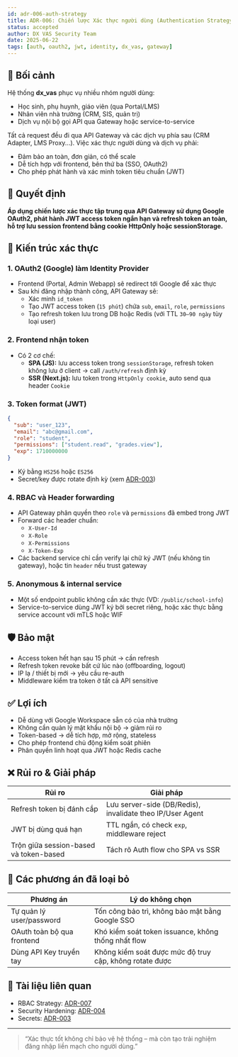 ```yaml
---
id: adr-006-auth-strategy
title: ADR-006: Chiến lược Xác thực người dùng (Authentication Strategy) cho hệ thống dx_vas
status: accepted
author: DX VAS Security Team
date: 2025-06-22
tags: [auth, oauth2, jwt, identity, dx_vas, gateway]
---
```


## 📌 Bối cảnh

Hệ thống **dx_vas** phục vụ nhiều nhóm người dùng:
- Học sinh, phụ huynh, giáo viên (qua Portal/LMS)
- Nhân viên nhà trường (CRM, SIS, quản trị)
- Dịch vụ nội bộ gọi API qua Gateway hoặc service-to-service

Tất cả request đều đi qua API Gateway và các dịch vụ phía sau (CRM Adapter, LMS Proxy...). Việc xác thực người dùng và dịch vụ phải:
- Đảm bảo an toàn, đơn giản, có thể scale
- Dễ tích hợp với frontend, bên thứ ba (SSO, OAuth2)
- Cho phép phát hành và xác minh token tiêu chuẩn (JWT)

## 🧠 Quyết định

**Áp dụng chiến lược xác thực tập trung qua API Gateway sử dụng Google OAuth2, phát hành JWT access token ngắn hạn và refresh token an toàn, hỗ trợ lưu session frontend bằng cookie HttpOnly hoặc sessionStorage.**

## 🔐 Kiến trúc xác thực

### 1. OAuth2 (Google) làm Identity Provider
- Frontend (Portal, Admin Webapp) sẽ redirect tới Google để xác thực
- Sau khi đăng nhập thành công, API Gateway sẽ:
  - Xác minh `id_token`
  - Tạo JWT access token (`15 phút`) chứa `sub`, `email`, `role`, `permissions`
  - Tạo refresh token lưu trong DB hoặc Redis (với TTL `30–90 ngày` tùy loại user)

### 2. Frontend nhận token
- Có 2 cơ chế:
  - **SPA (JS):** lưu access token trong `sessionStorage`, refresh token không lưu ở client → call `/auth/refresh` định kỳ
  - **SSR (Next.js):** lưu token trong `HttpOnly cookie`, auto send qua header `Cookie`

### 3. Token format (JWT)
```json
{
  "sub": "user_123",
  "email": "abc@gmail.com",
  "role": "student",
  "permissions": ["student.read", "grades.view"],
  "exp": 1710000000
}
```
- Ký bằng `HS256` hoặc `ES256`
- Secret/key được rotate định kỳ (xem [ADR-003](./adr-003-secrets.md))

### 4. RBAC và Header forwarding
- API Gateway phân quyền theo `role` và `permissions` đã embed trong JWT
- Forward các header chuẩn:
  - `X-User-Id`
  - `X-Role`
  - `X-Permissions`
  - `X-Token-Exp`
- Các backend service chỉ cần verify lại chữ ký JWT (nếu không tin gateway), hoặc tin `header` nếu trust gateway

### 5. Anonymous & internal service
- Một số endpoint public không cần xác thực (VD: `/public/school-info`)
- Service-to-service dùng JWT ký bởi secret riêng, hoặc xác thực bằng service account với mTLS hoặc WIF

## 🛡️ Bảo mật
- Access token hết hạn sau 15 phút → cần refresh
- Refresh token revoke bất cứ lúc nào (offboarding, logout)
- IP lạ / thiết bị mới → yêu cầu re-auth
- Middleware kiểm tra token ở tất cả API sensitive

## ✅ Lợi ích

- Dễ dùng với Google Workspace sẵn có của nhà trường
- Không cần quản lý mật khẩu nội bộ → giảm rủi ro
- Token-based → dễ tích hợp, mở rộng, stateless
- Cho phép frontend chủ động kiểm soát phiên
- Phân quyền linh hoạt qua JWT hoặc Redis cache

## ❌ Rủi ro & Giải pháp

| Rủi ro | Giải pháp |
|--------|-----------|
| Refresh token bị đánh cắp | Lưu server-side (DB/Redis), invalidate theo IP/User Agent |
| JWT bị dùng quá hạn | TTL ngắn, có check `exp`, middleware reject |
| Trộn giữa session-based và token-based | Tách rõ Auth flow cho SPA vs SSR |

## 🔄 Các phương án đã loại bỏ

| Phương án | Lý do không chọn |
|-----------|------------------|
| Tự quản lý user/password | Tốn công bảo trì, không bảo mật bằng Google SSO |
| OAuth toàn bộ qua frontend | Khó kiểm soát token issuance, không thống nhất flow |
| Dùng API Key truyền tay | Không kiểm soát được mức độ truy cập, không rotate được |

## 📎 Tài liệu liên quan

- RBAC Strategy: [ADR-007](./adr-007-rbac.md)
- Security Hardening: [ADR-004](./adr-004-security.md)
- Secrets: [ADR-003](./adr-003-secrets.md)

---
> “Xác thực tốt không chỉ bảo vệ hệ thống – mà còn tạo trải nghiệm đăng nhập liền mạch cho người dùng.”
